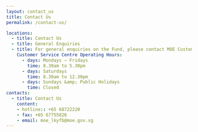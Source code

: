```yaml
---
layout: contact_us
title: Contact Us
permalink: /contact-us/

locations:
  - title: Contact Us
  - title: General Enquiries
  - title: For general enquiries on the Fund, please contact MOE Customer Service Centre.
    Customer Service Centre Operating Hours:
      - days: Mondays – Fridays
        time: 8.30am to 5.30pm
      - days: Saturdays
        time: 8.30am to 12.30pm
      - days: Sundays &amp; Public Holidays
        time: Closed
contacts:
  - title: Contact Us
    content:
    - hotline:: +65 68722220
    - fax: +65 67755826
    - email: moe_lkyfb@moe.gov.sg
---
```

